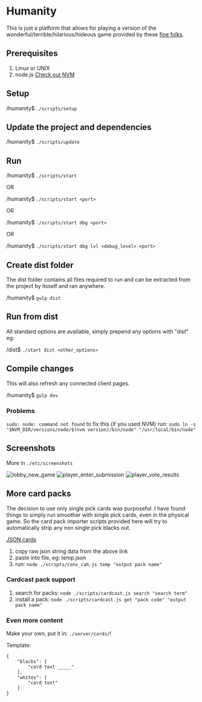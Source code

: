 # Humanity

This is just a platform that allows for playing a version of the wonderful/terrible/hilarious/hideous game provided by these [fine folks](https://cardsagainsthumanity.com/).

## Prerequisites

1. Linux or UNIX
2. node.js [Check out NVM](https://github.com/creationix/nvm)


## Setup

/humanity$ ```./scripts/setup```


## Update the project and dependencies

/humanity$ ```./scripts/update```


## Run

/humanity$ ```./scripts/start```

OR

/humanity$ ```./scripts/start <port>```

OR

/humanity$ ```./scripts/start dbg <port>```

OR

/humanity$ ```./scripts/start dbg lvl <debug_level> <port>```


## Create dist folder

The dist folder contains all files required to run and can be extracted from the project by itsself and ran anywhere.

/humanity$ ```gulp dist```


## Run from dist

All standard options are available, simply prepend any options with "dist" eg:

/dist$ ```./start dist <other_options>```


## Compile changes

This will also refresh any connected client pages.

/humanity$ ```gulp dev```

### Problems

```sudo: node: command not found``` to fix this (if you used NVM) run: ```sudo ln -s "$NVM_DIR/versions/node/$(nvm version)/bin/node" "/usr/local/bin/node"```


## Screenshots

More in ```./etc/screenshots```

![lobby_new_game](./etc/screenshots/lobby_new_game.png)
![player_enter_submission](./etc/screenshots/player_enter_submission.png)
![player_vote_results](./etc/screenshots/player_vote_results.png)


## More card packs

The decision to use only single pick cards was purposeful. I have found things to simply run smoother with single pick cards, even in the physical game. So the card pack importer scripts provided here will try to automatically strip any non single pick blacks out.

[JSON cards](https://www.crhallberg.com/cah/)

1. copy raw json string data from the above link
2. paste into file, eg: temp.json
3. run: ```node ./scripts/conv_cah.js temp "output pack name"```

### Cardcast pack support

1. search for packs: ```node ./scripts/cardcast.js search "search term"```
2. install a pack: ```node ./scripts/cardcast.js get "pack code" "output pack name"```

### Even more content

Make your own, put it in: ```./server/cards/```!

Template:

```
{
	"blacks": [
		"card text _____"
	],
	"whites": [
		"card text"
	]
}
```